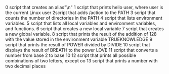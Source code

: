 0 script that creates an alias"\n"
1  script that prints hello user, where user is the current Linux user
2script that adds /action to the PATH
3 script that counts the number of directories in the PATH
4 script that lists environment variables.
5 script that lists all local variables and environment variables, and functions.
6 script that creates a new local variable
7 script that creates a new global variable.
8 script that prints the result of the addition of 128 with the value stored in the environment variable TRUEKNOWLEDGE
9  script that prints the result of POWER divided by DIVIDE
10 script that displays the result of BREATH to the power LOVE
11 script that converts a number from base 2 to base 10
12  script that prints all possible combinations of two letters, except oo
13  script that prints a number with two decimal places
